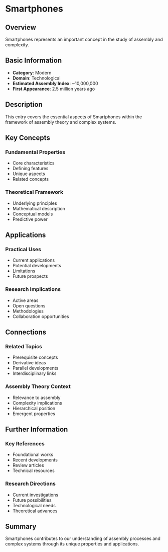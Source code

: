 # Smartphones

## Overview

Smartphones represents an important concept in the study of assembly and complexity.

## Basic Information

- **Category**: Modern
- **Domain**: Technological
- **Estimated Assembly Index**: ~10,000,000
- **First Appearance**: 2.5 million years ago

## Description

This entry covers the essential aspects of Smartphones within the framework of assembly theory and complex systems.

## Key Concepts

### Fundamental Properties
- Core characteristics
- Defining features
- Unique aspects
- Related concepts

### Theoretical Framework
- Underlying principles
- Mathematical description
- Conceptual models
- Predictive power

## Applications

### Practical Uses
- Current applications
- Potential developments
- Limitations
- Future prospects

### Research Implications
- Active areas
- Open questions
- Methodologies
- Collaboration opportunities

## Connections

### Related Topics
- Prerequisite concepts
- Derivative ideas
- Parallel developments
- Interdisciplinary links

### Assembly Theory Context
- Relevance to assembly
- Complexity implications
- Hierarchical position
- Emergent properties

## Further Information

### Key References
- Foundational works
- Recent developments
- Review articles
- Technical resources

### Research Directions
- Current investigations
- Future possibilities
- Technological needs
- Theoretical advances

## Summary

Smartphones contributes to our understanding of assembly processes and complex systems through its unique properties and applications.
